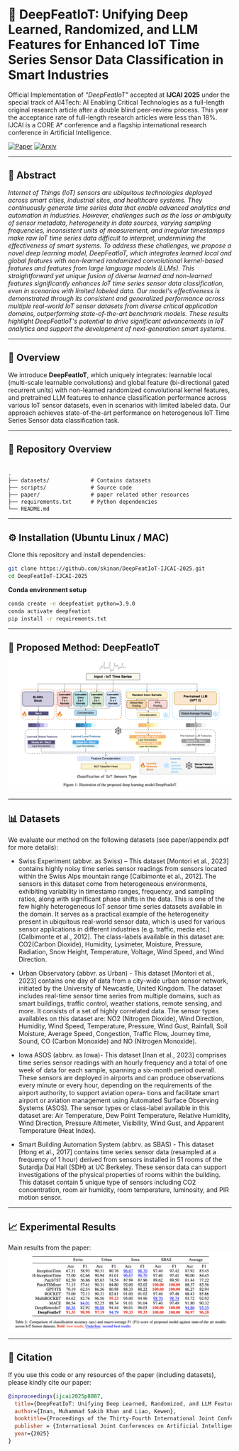 # 📄 DeepFeatIoT: Unifying Deep Learned, Randomized, and LLM Features for Enhanced IoT Time Series Sensor Data Classification in Smart Industries

Official Implementation of *"DeepFeatIoT"* accepted at **IJCAI 2025** under the special track of AI4Tech: AI Enabling Critical Technologies as a full-length original research article after a double blind peer-review process. This year the acceptance rate of full-length research articles were less than 18%. IJCAI is a CORE A* conference and a flagship international research conference in Artificial Intelligence.

[![Paper](https://img.shields.io/badge/DeepFeatIoT-PDF-green)](https://ijcai-preprints.s3.us-west-1.amazonaws.com/2025/8887.pdf)
[![Arxiv](https://img.shields.io/badge/arXiv-2508.09468-b31b1b)](https://arxiv.org/abs/2508.09468)

---

## 📌 Abstract

*Internet of Things (IoT) sensors are ubiquitous technologies deployed across smart cities, industrial sites, and healthcare systems. They continuously generate time series data that enable advanced analytics and automation in industries. However, challenges such as the loss or ambiguity of sensor metadata, heterogeneity in data sources, varying sampling frequencies, inconsistent units of measurement, and irregular timestamps make raw IoT time series data difficult to interpret, undermining the effectiveness of smart systems. To address these challenges, we propose a novel deep learning model, DeepFeatIoT, which integrates learned local and global features with non-learned randomized convolutional kernel-based features and features from large language models (LLMs). This straightforward yet unique fusion of diverse learned and non-learned features significantly enhances IoT time series sensor data classification, even in scenarios with limited labeled data. Our model's effectiveness is demonstrated through its consistent and generalized performance across multiple real-world IoT sensor datasets from diverse critical application domains, outperforming state-of-the-art benchmark models. These results highlight DeepFeatIoT's potential to drive significant advancements in IoT analytics and support the development of next-generation smart systems.*

---

## 🚀 Overview
We introduce **DeepFeatIoT**, which uniquely integrates: learnable local (multi-scale learnable convolutions) and global feature (bi-directional gated recurrent units) with non-learned randomized convolutional kernel features, and pretrained LLM features to enhance classification performance across various IoT sensor datasets, even in scenarios with limited labeled data. Our approach achieves state-of-the-art performance on heterogenous IoT Time Series Sensor data classification task.

---

## 📂 Repository Overview

```

.
├── datasets/             # Contains datasets
├── scripts/              # Source code
├── paper/                # paper related other resources
├── requirements.txt      # Python dependencies
└── README.md

```

---

## ⚙️ Installation (Ubuntu Linux / MAC)

Clone this repository and install dependencies:

```bash
git clone https://github.com/skinan/DeepFeatIoT-IJCAI-2025.git
cd DeepFeatIoT-IJCAI-2025
```

**Conda environment setup**

```bash
conda create -n deepfeatiot python=3.9.0
conda activate deepfeatiot
pip install -r requirements.txt
```

---

## 🌟 Proposed Method: DeepFeatIoT

![Proposed Method Diagram](paper/figures/proposed_method_diagram.png)

---

## 📊 Datasets

We evaluate our method on the following datasets (see paper/appendix.pdf for more details):

* Swiss Experiment (abbvr. as Swiss) – This dataset [Montori et al., 2023] contains  highly noisy time series sensor readings from sensors located within the Swiss Alps mountain range [Calbimonte et al., 2012]. The sensors in this dataset come from heterogeneous environments, exhibiting variability in timestamp ranges, frequency, and sampling ratios, along with significant phase shifts in the data. This is one of the few highly heterogeneous IoT sensor time series datasets available in the domain. It serves as a practical example of the heterogeneity present in ubiquitous real-world
sensor data, which is used for various sensor applications in different industries (e.g. traffic, media etc.) [Calbimonte et al., 2012]. The class-labels available in this dataset are: CO2(Carbon Dioxide), Humidity, Lysimeter, Moisture, Pressure, Radiation, Snow Height, Temperature, Voltage, Wind Speed, and Wind Direction.

* Urban Observatory (abbvr. as Urban) -
  This dataset [Montori et al., 2023] contains one day of data
  from a city-wide urban sensor network, initiated by the University of Newcastle, United Kingdom. The dataset includes real-time sensor time series from multiple domains, such as smart buildings, traffic control, weather stations, remote sensing, and more. It consists of a set of highly correlated data. The sensor types availables on this dataset are: NO2 (Nitrogen Dioxide), Wind Direction, Humidity, Wind Speed, Temperature, Pressure, Wind Gust, Rainfall, Soil Moisture, Average Speed, Congestion, Traffic Flow, Journey time, Sound, CO (Carbon Monoxide) and NO (Nitrogen Monoxide).

* Iowa ASOS (abbrv. as Iowa)- This dataset [Inan et al., 2023] comprises time series   sensor readings with an hourly frequency and a total of one week
  of data for each sample, spanning a six-month period overall. These sensors are deployed in airports and can produce observations every minute or every hour, depending on the requirements of the airport authority, to support aviation opera-
  tions and facilitate smart airport or aviation management using Automated Surface Observing Systems (ASOS). The sensor types or class-label available in this dataset are: Air Temperature, Dew Point Temperature, Relative Humidity, Wind
  Direction, Pressure Altimeter, Visibility, Wind Gust, and Apparent Temperature (Heat Index).

* Smart Building Automation System (abbrv. as SBAS) -
  This dataset [Hong et al., 2017] contains time series sensor
  data (resampled at a frequency of 1 hour) derived from sensors installed in 51 rooms of the Sutardja Dai Hall (SDH) at UC Berkeley. These sensor data can support investigations of the physical properties of rooms within the building. This
  dataset contain 5 unique type of sensors including CO2 concentration, room air humidity, room temperature, luminosity,
  and PIR motion sensor.

---

## 📈 Experimental Results

Main results from the paper:
![Main Results](paper/figures/main_results.png)

---

## 📝 Citation

If you use this code or any resources of the paper (including datasets), please kindly cite our paper:

```bibtex
@inproceedings{ijcai2025p8887,
  title={DeepFeatIoT: Unifying Deep Learned, Randomized, and LLM Features for Enhanced IoT Time Series Sensor Data Classification in Smart Industries},
  author={Inan, Muhammad Sakib Khan and Liao, Kewen},
  booktitle={Proceedings of the Thirty-Fourth International Joint Conference on Artificial Intelligence, {IJCAI-25}},
  publisher = {International Joint Conferences on Artificial Intelligence Organization},
  year={2025}
}
```
